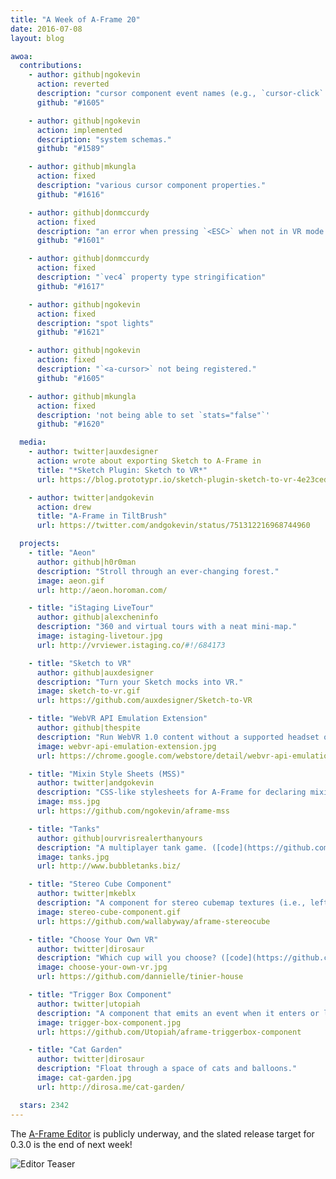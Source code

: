 ```yaml
---
title: "A Week of A-Frame 20"
date: 2016-07-08
layout: blog

awoa:
  contributions:
    - author: github|ngokevin
      action: reverted
      description: "cursor component event names (e.g., `cursor-click` to `click`)."
      github: "#1605"

    - author: github|ngokevin
      action: implemented
      description: "system schemas."
      github: "#1589"

    - author: github|mkungla
      action: fixed
      description: "various cursor component properties."
      github: "#1616"

    - author: github|donmccurdy
      action: fixed
      description: "an error when pressing `<ESC>` when not in VR mode."
      github: "#1601"

    - author: github|donmccurdy
      action: fixed
      description: "`vec4` property type stringification"
      github: "#1617"

    - author: github|ngokevin
      action: fixed
      description: "spot lights"
      github: "#1621"

    - author: github|ngokevin
      action: fixed
      description: "`<a-cursor>` not being registered."
      github: "#1605"

    - author: github|mkungla
      action: fixed
      description: 'not being able to set `stats="false"`'
      github: "#1620"

  media:
    - author: twitter|auxdesigner
      action: wrote about exporting Sketch to A-Frame in
      title: "*Sketch Plugin: Sketch to VR*"
      url: https://blog.prototypr.io/sketch-plugin-sketch-to-vr-4e23ced47e6

    - author: twitter|andgokevin
      action: drew
      title: "A-Frame in TiltBrush"
      url: https://twitter.com/andgokevin/status/751312216968744960

  projects:
    - title: "Aeon"
      author: github|h0r0man
      description: "Stroll through an ever-changing forest."
      image: aeon.gif
      url: http://aeon.horoman.com/

    - title: "iStaging LiveTour"
      author: github|alexcheninfo
      description: "360 and virtual tours with a neat mini-map."
      image: istaging-livetour.jpg
      url: http://vrviewer.istaging.co/#!/684173

    - title: "Sketch to VR"
      author: github|auxdesigner
      description: "Turn your Sketch mocks into VR."
      image: sketch-to-vr.gif
      url: https://github.com/auxdesigner/Sketch-to-VR

    - title: "WebVR API Emulation Extension"
      author: github|thespite
      description: "Run WebVR 1.0 content without a supported headset or even a compatible browser/platform. Great for development."
      image: webvr-api-emulation-extension.jpg
      url: https://chrome.google.com/webstore/detail/webvr-api-emulation/gbdnpaebafagioggnhkacnaaahpiefil

    - title: "Mixin Style Sheets (MSS)"
      author: twitter|andgokevin
      description: "CSS-like stylesheets for A-Frame for declaring mixins."
      image: mss.jpg
      url: https://github.com/ngokevin/aframe-mss

    - title: "Tanks"
      author: github|ourvrisrealerthanyours
      description: "A multiplayer tank game. ([code](https://github.com/ourvrisrealerthanyours/tanks))"
      image: tanks.jpg
      url: http://www.bubbletanks.biz/

    - title: "Stereo Cube Component"
      author: twitter|mkeblx
      description: "A component for stereo cubemap textures (i.e., left and right eye textures)."
      image: stereo-cube-component.gif
      url: https://github.com/wallabyway/aframe-stereocube

    - title: "Choose Your Own VR"
      author: twitter|dirosaur
      description: "Which cup will you choose? ([code](https://github.com/dannielle/tinier-house))"
      image: choose-your-own-vr.jpg
      url: https://github.com/dannielle/tinier-house

    - title: "Trigger Box Component"
      author: twitter|utopiah
      description: "A component that emits an event when it enters or leaves a predefined area."
      image: trigger-box-component.jpg
      url: https://github.com/Utopiah/aframe-triggerbox-component

    - title: "Cat Garden"
      author: twitter|dirosaur
      description: "Float through a space of cats and balloons."
      image: cat-garden.jpg
      url: http://dirosa.me/cat-garden/

  stars: 2342
---
```


The [A-Frame Editor](https://github.com/aframevr/aframe-editor) is publicly
underway, and the slated release target for 0.3.0 is the end of next week!

![Editor Teaser](/images/awoa/editor-teaser.jpg)
